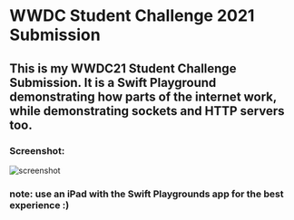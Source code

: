 # WWDC Student Challenge 2021 Submission
## This is my WWDC21 Student Challenge Submission. It is a Swift Playground demonstrating how parts of the internet work, while demonstrating sockets and HTTP servers too.

### Screenshot: 
![screenshot](https://i.imgur.com/VKo88Pt.jpg)


### note: use an iPad with the Swift Playgrounds app for the best experience :)